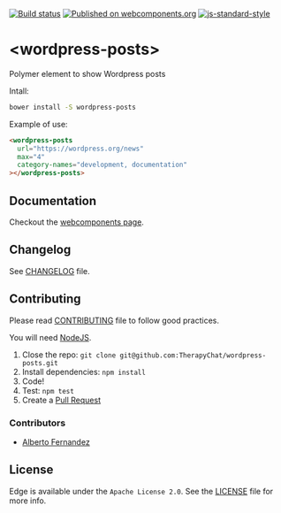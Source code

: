 [![Build status](https://travis-ci.org/TherapyChat/wordpress-posts.svg?branch=master)](https://travis-ci.org/TherapyChat/wordpress-posts)
[![Published on webcomponents.org](https://img.shields.io/badge/webcomponents.org-published-blue.svg)](https://www.webcomponents.org/element/therapychat/wordpress-posts)
[![js-standard-style](https://img.shields.io/badge/code%20style-standard-brightgreen.svg)](http://standardjs.com)

# \<wordpress-posts\>

Polymer element to show Wordpress posts

Intall:
```bash
bower install -S wordpress-posts
```

Example of use:
<!--
```
<custom-element-demo>
  <template>
    <script src="../webcomponentsjs/webcomponents-lite.js"></script>
    <link rel="import" href="wordpress-posts.html">
    <next-code-block></next-code-block>
  </template>
</custom-element-demo>
```
-->
```html
<wordpress-posts
  url="https://wordpress.org/news"
  max="4"
  category-names="development, documentation"
></wordpress-posts>
```

## Documentation

Checkout the [webcomponents page](https://www.webcomponents.org/element/therapychat/wordpress-posts).

## Changelog

See [CHANGELOG](./CHANGELOG.md) file.

## Contributing

Please read [CONTRIBUTING](./CONTRIBUTING.md) file to follow good practices.

You will need [NodeJS](https://nodejs.org).

1. Close the repo: `git clone git@github.com:TherapyChat/wordpress-posts.git`
2. Install dependencies: `npm install`
3. Code!
4. Test: `npm test`
5. Create a [Pull Request](https://github.com/therapychat/wordpress-posts/pulls)

### Contributors

- [Alberto Fernandez](http://twitter.com/albertofdzm)

## License

Edge is available under the `Apache License 2.0`. See the [LICENSE](./LICENSE) file for more info.
